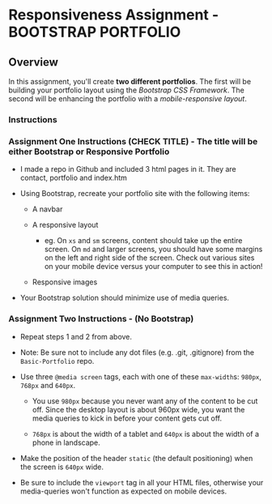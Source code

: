 # Responsiveness Assignment - BOOTSTRAP PORTFOLIO

## Overview

In this assignment, you'll create **two different portfolios**. The first will be building
your portfolio layout using the *Bootstrap CSS Framework*. The second will be enhancing
the portfolio with a *mobile-responsive layout*.

### Instructions

### Assignment One Instructions (CHECK TITLE) - The title will be either Bootstrap or Responsive Portfolio

* I made a repo in Github and included 3 html pages in it. They are contact, portfolio and index.htm 

* Using Bootstrap, recreate your portfolio site with the following items:

   * A navbar

   * A responsive layout 

     * eg. On `xs` and `sm` screens, content should take up the entire screen. On `md` and larger screens, you should have some margins on the left and right side of the screen. Check out various sites on your mobile device versus your computer to see this in action!

   * Responsive images

* Your Bootstrap solution should minimize use of media queries.



### Assignment Two Instructions - (No Bootstrap)

* Repeat steps 1 and 2 from above.
* Note: Be sure not to include any dot files (e.g. .git, .gitignore) from the `Basic-Portfolio` repo.

* Use three `@media screen` tags, each with one of these `max-width`s: `980px`, `768px` and `640px`.

   * You use `980px` because you never want any of the content to be cut off. Since the desktop layout is about 960px wide, you want the media queries to kick in before your content gets cut off.

   * `768px` is about the width of a tablet and `640px` is about the width of a phone in landscape.

* Make the position of the header `static` (the default positioning) when the screen is `640px` wide.

* Be sure to include the `viewport` tag in all your HTML files, otherwise your media-queries won't function as expected on mobile devices.

